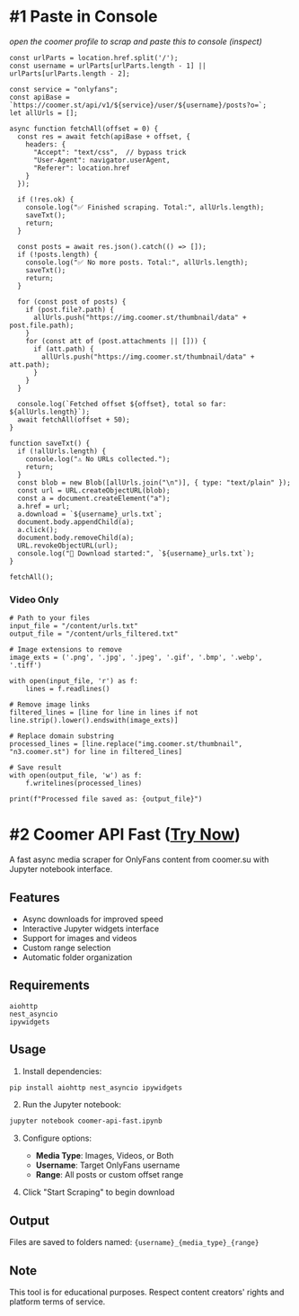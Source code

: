 # #1 Paste in Console 
_open the coomer profile to scrap and paste this to console (inspect)_

```
const urlParts = location.href.split('/');
const username = urlParts[urlParts.length - 1] || urlParts[urlParts.length - 2];

const service = "onlyfans";
const apiBase = `https://coomer.st/api/v1/${service}/user/${username}/posts?o=`;
let allUrls = [];

async function fetchAll(offset = 0) {
  const res = await fetch(apiBase + offset, {
    headers: {
      "Accept": "text/css",  // bypass trick
      "User-Agent": navigator.userAgent,
      "Referer": location.href
    }
  });

  if (!res.ok) {
    console.log("✅ Finished scraping. Total:", allUrls.length);
    saveTxt();
    return;
  }

  const posts = await res.json().catch(() => []);
  if (!posts.length) {
    console.log("✅ No more posts. Total:", allUrls.length);
    saveTxt();
    return;
  }

  for (const post of posts) {
    if (post.file?.path) {
      allUrls.push("https://img.coomer.st/thumbnail/data" + post.file.path);
    }
    for (const att of (post.attachments || [])) {
      if (att.path) {
        allUrls.push("https://img.coomer.st/thumbnail/data" + att.path);
      }
    }
  }

  console.log(`Fetched offset ${offset}, total so far: ${allUrls.length}`);
  await fetchAll(offset + 50);
}

function saveTxt() {
  if (!allUrls.length) {
    console.log("⚠️ No URLs collected.");
    return;
  }
  const blob = new Blob([allUrls.join("\n")], { type: "text/plain" });
  const url = URL.createObjectURL(blob);
  const a = document.createElement("a");
  a.href = url;
  a.download = `${username}_urls.txt`;
  document.body.appendChild(a);
  a.click();
  document.body.removeChild(a);
  URL.revokeObjectURL(url);
  console.log("💾 Download started:", `${username}_urls.txt`);
}

fetchAll();
```
### Video Only
```
# Path to your files
input_file = "/content/urls.txt"
output_file = "/content/urls_filtered.txt"

# Image extensions to remove
image_exts = ('.png', '.jpg', '.jpeg', '.gif', '.bmp', '.webp', '.tiff')

with open(input_file, 'r') as f:
    lines = f.readlines()

# Remove image links
filtered_lines = [line for line in lines if not line.strip().lower().endswith(image_exts)]

# Replace domain substring
processed_lines = [line.replace("img.coomer.st/thumbnail", "n3.coomer.st") for line in filtered_lines]

# Save result
with open(output_file, 'w') as f:
    f.writelines(processed_lines)

print(f"Processed file saved as: {output_file}")

```

# #2 Coomer API Fast ([Try Now](https://colab.research.google.com/github/profinderbro/coomer-api-fast/blob/main/coomer-api-fast.ipynb))

A fast async media scraper for OnlyFans content from coomer.su with Jupyter notebook interface.

## Features

- Async downloads for improved speed
- Interactive Jupyter widgets interface
- Support for images and videos
- Custom range selection
- Automatic folder organization

## Requirements

```
aiohttp
nest_asyncio
ipywidgets
```

## Usage

1. Install dependencies:
```bash
pip install aiohttp nest_asyncio ipywidgets
```

2. Run the Jupyter notebook:
```bash
jupyter notebook coomer-api-fast.ipynb
```

3. Configure options:
   - **Media Type**: Images, Videos, or Both
   - **Username**: Target OnlyFans username
   - **Range**: All posts or custom offset range

4. Click "Start Scraping" to begin download

## Output

Files are saved to folders named: `{username}_{media_type}_{range}`

## Note

This tool is for educational purposes. Respect content creators' rights and platform terms of service.
